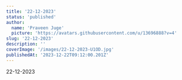 ```yaml
---
title: '22-12-2023'
status: 'published'
author:
  name: 'Praveen Juge'
  picture: 'https://avatars.githubusercontent.com/u/13696888?v=4'
slug: '22-12-2023'
description: ''
coverImage: '/images/22-12-2023-U1OD.jpg'
publishedAt: '2023-12-22T09:12:00.201Z'
---
```


22-12-2023